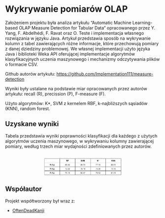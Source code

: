 # Wykrywanie pomiarów OLAP

Założeniem projektu była analiza artykułu “Automatic Machine Learning-based OLAP Measure Detection for Tabular Data“ opracowanego przez Y. Yang, F. Abdelhédi, F. Ravat oraz O. Teste i implementacja własnego rozwiązania w języku Java. Artykuł przedstawia sposób na wykrywanie kolumn z tabel zawierających różne informacje, które przechowują pomiary z danej dziedziny problemowej. We własnej implementacji użyto języka Java i biblioteki Weka API oferującej implementacje algorytmów klasyfikacyjnych uczenia maszynowego i mechanizmy odczytywania plików o formacie CSV.

Github autorów artykułu: https://github.com/Implementation111/measure-detection

Wyniki były ustalane na podstawie miar opracowanych przez autorów artykułu: recall (R), precission (P), F-measure (F).

Użyto algorytmów: K*, SVM z kernelem RBF, k-najbliższych sąsiadów (KNN), random forest.

## Uzyskane wyniki

Tabela przedstawia wyniki poprawności klasyfikacji dla każdego z użytych algorytmów uczenia maszynowego, w wykrywaniu kolumny zawierającej pomiary, według trzech miar wydajności zdefiniowanych przez autorów.

<p align="center">
<br>
<img src="/images/Screenshot_1.png" width="50%"/>
</p>

## Współautor
Projekt współtworzony był wraz z:
- [OftenDeadKanji](https://github.com/OftenDeadKanji)
